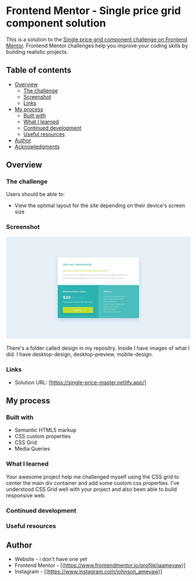 # Frontend Mentor - Single price grid component solution

This is a solution to the [Single price grid component challenge on Frontend Mentor](https://www.frontendmentor.io/challenges/single-price-grid-component-5ce41129d0ff452fec5abbbc). Frontend Mentor challenges help you improve your coding skills by building realistic projects. 
## Table of contents

- [Overview](#overview)
  - [The challenge](#the-challenge)
  - [Screenshot](#screenshot)
  - [Links](#links)
- [My process](#my-process)
  - [Built with](#built-with)
  - [What I learned](#what-i-learned)
  - [Continued development](#continued-development)
  - [Useful resources](#useful-resources)
- [Author](#author)
- [Acknowledgments](#acknowledgments)



## Overview

### The challenge

Users should be able to:

- View the optimal layout for the site depending on their device's screen size

### Screenshot

![](./design/desktop-design.jpg)

There's a folder called design in my repositry. Inside I have images of what I did. I have desktop-design, desktop-preview, mobile-design.

### Links

- Solution URL: [https://single-price-master.netlify.app/]
## My process

### Built with

- Semantic HTML5 markup
- CSS custom properties
- CSS Grid
- Media Queries


### What I learned

Your awesome project help me challenged myself using the CSS grid to center the main div container and add some custom css properties. I've understood CSS Grid well with your project and also been able to build responsive web.



### Continued development


### Useful resources


## Author

- Website - i don't have one yet
- Frontend Mentor - [(https://www.frontendmentor.io/profile/jaameyaw)]
- Instagram - [(https://www.instagram.com/johnson_ameyaw)]


 
 
